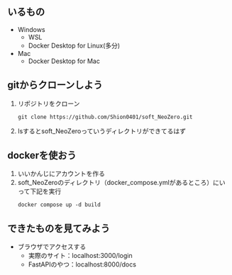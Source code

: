 ## いるもの
- Windows
    - WSL 
    - Docker Desktop for Linux(多分)
- Mac
    - Docker Desktop for Mac

## gitからクローンしよう
1. リポジトリをクローン
   ```WSLのterminal
   git clone https://github.com/Shion0401/soft_NeoZero.git
2. lsするとsoft_NeoZeroっていうディレクトリができてるはず

## dockerを使おう
1. いいかんじにアカウントを作る
2. soft_NeoZeroのディレクトリ（docker_compose.ymlがあるところ）にいって下記を実行
    ```WSLのterminal
   docker compose up -d build

## できたものを見てみよう
- ブラウザでアクセスする
    - 実際のサイト：localhost:3000/login
    - FastAPIのやつ：localhost:8000/docs